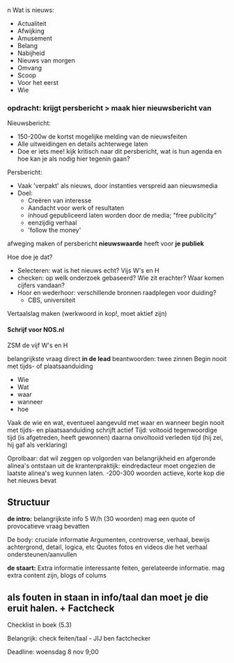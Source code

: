  n 
Wat is nieuws:
- Actualiteit
- Afwijking
- Amusement
- Belang
- Nabijheid
- Nieuws van morgen
- Omvang
- Scoop
- Voor het eerst
- Wie

### opdracht: krijgt persbericht > maak hier nieuwsbericht van

Nieuwsbericht:
- 150-200w de kortst mogelijke melding van de nieuwsfeiten
- Alle uitweidingen en details achterwege laten
- Doe er iets mee! kijk kritisch naar dit persbericht, wat is hun agenda en hoe kan je als nodig hier tegenin gaan?


Persbericht:
- Vaak 'verpakt' als nieuws, door instanties verspreid aan nieuwsmedia
- Doel:
	- Creëren van interesse
	- Aandacht voor werk of resultaten
	- inhoud gepubliceerd laten worden door de media; "free publicity"
	- eenzijdig verhaal
	- 'follow the money'

afweging maken of persbericht **nieuwswaarde** heeft voor **je publiek**

Hoe doe je dat?
- Selecteren: wat is het nieuws echt? Vijs W's en H
- checken: op welk onderzoek gebaseerd? Wie zit erachter? Waar komen cijfers vandaan?
- Hoor en wederhoor: verschillende bronnen raadplegen voor duiding?
	- CBS, universiteit


Vertaalslag maken
(werkwoord in kop!, moet aktief zijn)


#### Schrijf voor NOS.nl

ZSM de vijf W's en H

belangrijkste vraag direct **in de lead** beantwoorden: twee zinnen
Begin nooit met tijds- of plaatsaanduiding

- Wie
- Wat
- waar
- wanneer
- hoe


Vaak de wie en wat, eventueel aangevuld met waar en wanneer
begin nooit met tijds- en plaatsaanduiding
schrijft actief
Tijd: voltooid tegenwoordige tijd (is afgetreden, heeft gewonnen) daarna onvoltooid verleden tijd (hij zei, hij gaf als verklaring)

Oprolbaar: dat wil zeggen op volgorden van belangrijkheid en afgeronde alinea's ontstaan uit de krantenpraktijk: eindredacteur moet ongezien de laatste alinea's weg kunnen laten.
-200-300 woorden
actieve, korte kop die het nieuws bevat


## Structuur
**de intro:** belangrijkste info
5 W/h (30 woorden) mag een quote of provocatieve vraag bevatten

De body: cruciale informatie
Argumenten, controverse, verhaal, bewijs
achtergrond, detail, logica, etc
Quotes fotos en videos die het verhaal ondersteunen/aanvullen

**de staart:** Extra informatie
interessante feiten, gerelateerde informatie. mag extra content zijn, blogs of colums

## als fouten in staan in info/taal dan moet je die eruit halen. + Factcheck


Checklist in boek (5.3)


Belangrijk: check feiten/taal - JIJ ben factchecker

Deadline: woensdag 8 nov 9;00

